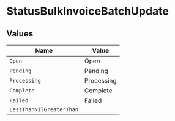 # StatusBulkInvoiceBatchUpdate


## Values

| Name                     | Value                    |
| ------------------------ | ------------------------ |
| `Open`                   | Open                     |
| `Pending`                | Pending                  |
| `Processing`             | Processing               |
| `Complete`               | Complete                 |
| `Failed`                 | Failed                   |
| `LessThanNilGreaterThan` | <nil>                    |